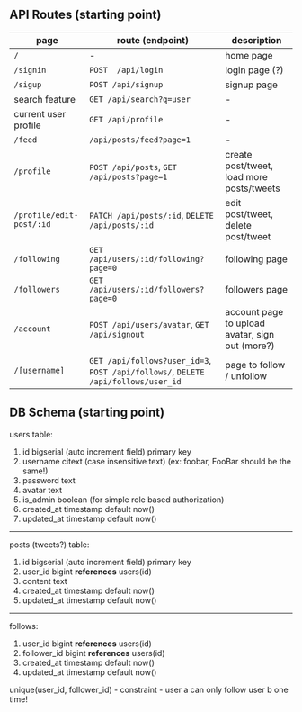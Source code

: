 ## API Routes (starting point)

| page                     | route (endpoint)                                                                  | description                                     |
| ------------------------ | --------------------------------------------------------------------------------- | ----------------------------------------------- |
| `/`                      | -                                                                                 | home page                                       |
| `/signin`                | `POST  /api/login`                                                                | login page (?)                                  |
| `/sigup`                 | `POST /api/signup`                                                                | signup page                                     |
| search feature           | `GET /api/search?q=user`                                                          | -                                               |
| current user profile     | `GET /api/profile`                                                                | -                                               |
| `/feed`                  | `/api/posts/feed?page=1`                                                          | -                                               |
| `/profile`               | `POST /api/posts`, `GET /api/posts?page=1`                                        | create post/tweet, load more posts/tweets       |
| `/profile/edit-post/:id` | `PATCH /api/posts/:id`, `DELETE /api/posts/:id`                                   | edit post/tweet, delete post/tweet              |
| `/following`             | `GET /api/users/:id/following?page=0`                                             | following page                                  |
| `/followers`             | `GET /api/users/:id/followers?page=0`                                             | followers page                                  |
| `/account`               | `POST /api/users/avatar`, `GET /api/signout`                                      | account page to upload avatar, sign out (more?) |
| `/[username]`            | `GET /api/follows?user_id=3`, `POST /api/follows/`, `DELETE /api/follows/user_id` | page to follow / unfollow                       |

## DB Schema (starting point)

users table:

1. id bigserial (auto increment field) primary key
2. username citext (case insensitive text) (ex: foobar, FooBar should be the same!)
3. password text
4. avatar text
5. is_admin boolean (for simple role based authorization)
6. created_at timestamp default now()
7. updated_at timestamp default now()

---

posts (tweets?) table:

1. id bigserial (auto increment field) primary key
2. user_id bigint **references** users(id)
3. content text
4. created_at timestamp default now()
5. updated_at timestamp default now()

---

follows:

1. user_id bigint **references** users(id)
2. follower_id bigint **references** users(id)
3. created_at timestamp default now()
4. updated_at timestamp default now()

unique(user_id, follower_id) - constraint - user a can only follow user b one time!
